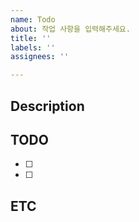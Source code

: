 ```yaml
---
name: Todo
about: 작업 사항을 입력해주세요.
title: ''
labels: ''
assignees: ''

---
```


## Description
<!-- 설명을 작성하세요. -->

## TODO
- [ ] <!-- todo -->
- [ ] <!-- todo -->

## ETC
